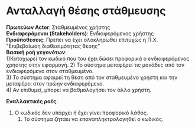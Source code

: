 # Ανταλλαγή θέσης στάθμευσης

**Πρωτεύων Actor**: Σταθμευμένος χρήστης  
**Ενδιαφερόμενοι (Stakeholders)**: Ενδιαφερόμενος χρήστης  
**Προϋποθέσεις**: Πρέπει να έχει ολοκληρωθεί επιτυχώς η Π.Χ. "Επιβεβαίωση διαθεσιμότητας θέσης"  
**Βασική ροή γεγονότων**:  
1)Καταχωρεί τον κωδικό που του έχει δώσει προφορικά ο ενδιαφερόμενος χρήστης στην εφαρμογή.
2) Το σύστημα μεταφέρει τις μονάδες από τον ενδιαφερόμενο στον σταθμευμένο.     
3) Το σύστημα αφαιρεί τη θέση από τον σταθμευμένο χρήστη και την μεταφέρει στον πρώην ενδιαφερόμενο.  
4) Αν επιθυμεί, μπορεί να βαθμολογήσει τον άλλο χρήστη. 

**Εναλλακτικές ροές**:  
1) Ο κωδικός δεν υπάρχει ή έχει γίνει προφορικό λάθος.  
    1) Το σύστημα ζητάει να επαναπληκτρολογηθεί ο κωδικός.
